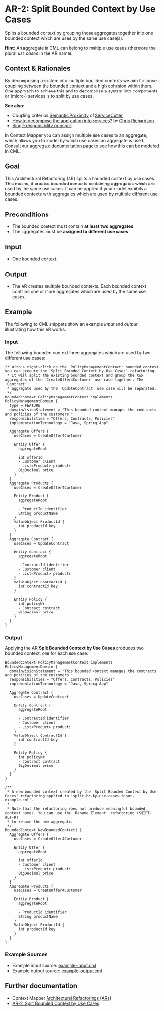 # AR-2: Split Bounded Context by Use Cases
Splits a bounded context by grouping those aggregates together into one bounded context which are used by the same use case(s).

**Hint:** An aggregate in CML can belong to multiple use cases (therefore the plural _use cases_ in the AR name). 

## Context & Rationales
By decomposing a system into multiple bounded contexts we aim for loose coupling between the bounded context and a high cohesion 
within them. One approach to achieve this and to decompose a system into components or (micro-) services is to split by use cases.

**See also:**
 * Coupling criterion [Semantic Proximity](https://github.com/ServiceCutter/ServiceCutter/wiki/CC-2-Semantic-Proximity) of [ServiceCutter](https://servicecutter.github.io/)
 * [How to decompose the application into services?](https://microservices.io/patterns/microservices.html#how-to-decompose-the-application-into-services) by [Chris Richardson](https://microservices.io/book)
 * [Single responsibility principle](https://en.wikipedia.org/wiki/Single_responsibility_principle)

In Context Mapper you can assign multiple use cases to an aggregate, which allows you to model by which use cases an aggregate
is used. Consult our [aggregate documentation page](https://contextmapper.github.io/docs/aggregate/#aggregate-use-cases) to see
how this can be modeled in CML.

## Goal
This Architectural Refactoring (AR) splits a bounded context by use cases. This means, it creates bounded contexts containing
aggregates which are used by the same use cases. It can be applied if your model exhibits a bounded contexts with aggregates which
are used by multiple different use cases.

## Preconditions
 * The bounded context must contain **at least two aggregates**.
 * The aggregates must be **assigned to different use cases**.

## Input
 * One bounded context.
 
## Output
 * The AR creates multiple bounded contexts. Each bounded context contains one or more aggregates which are used by the same 
 use cases.
 
## Example
The following to CML snippets show an example _input_ and _output_ illustrating how this AR works.

### Input
The following bounded context three aggregates which are used by two different use cases:
```
/* With a right-click on the 'PolicyManagementContext' bounded context you can execute the 'Split Bounded Context by Use Cases' refactoring.
 * It will split the existing bounded context and group the two aggregates of the 'CreateOffer4Customer' use case together. The 'Contract'
 * aggregate used by the 'UpdateContract' use case will be separated.
 */
BoundedContext PolicyManagementContext implements PolicyManagementDomain {
  type = FEATURE
  domainVisionStatement = "This bounded context manages the contracts and policies of the customers."
  responsibilities = "Offers, Contracts, Policies"
  implementationTechnology = "Java, Spring App"
  
  Aggregate Offers {
    useCases = CreateOffer4Customer
    
    Entity Offer {
      aggregateRoot
      
      int offerId
      - Customer client
      - List<Product> products
      BigDecimal price
    }
  }
  Aggregate Products {
    useCases = CreateOffer4Customer
    
    Entity Product {
      aggregateRoot
      
      - ProductId identifier
      String productName
    }
    ValueObject ProductId {
      int productId key
    }
  }
  Aggregate Contract {
    useCases = UpdateContract
    
    Entity Contract {
      aggregateRoot
      
      - ContractId identifier
      - Customer client
      - List<Product> products
    }
    ValueObject ContractId {
      int contractId key
    }
    
    Entity Policy {
      int policyNr
      - Contract contract
      BigDecimal price
    }
  }
}
```

### Output
Applying the AR **Split Bounded Context by Use Cases** produces two bounded context, one for each use case:
```
BoundedContext PolicyManagementContext implements PolicyManagementDomain {
  domainVisionStatement = "This bounded context manages the contracts and policies of the customers."
  responsibilities = "Offers, Contracts, Policies"
  implementationTechnology = "Java, Spring App"
  
  Aggregate Contract {
    useCases = UpdateContract
    
    Entity Contract {
      aggregateRoot
      
      - ContractId identifier
      - Customer client
      - List<Product> products
    }
    ValueObject ContractId {
      int contractId key
    }
    
    Entity Policy {
      int policyNr
      - Contract contract
      BigDecimal price
    }
  }
}

/**
 * A new bounded context created by the 'Split Bounded Context by Use Cases' refactoring applied to 'split-bc-by-use-cases-input-example.cml'.
 * 
 * Note that the refactoring does not produce meaningful bounded context names. You can use the 'Rename Element' refactoring (SHIFT-ALT-R) 
 * to rename the new aggregate.
 */
BoundedContext NewBoundedContext1 {
  Aggregate Offers {
    useCases = CreateOffer4Customer
    
    Entity Offer {
      aggregateRoot
      
      int offerId
      - Customer client
      - List<Product> products
      BigDecimal price
    }
  }
  Aggregate Products {
    useCases = CreateOffer4Customer
    
    Entity Product {
      aggregateRoot
      
      - ProductId identifier
      String productName
    }
    ValueObject ProductId {
      int productId key
    }
  }
}
```

### Example Sources
 * Example input source: [example-input.cml](./example-input.cml)
 * Example output source: [example-output.cml](./example-output.cml)
 
## Further documentation
 * Context Mapper [Architectural Refactorings (ARs)](https://contextmapper.github.io/docs/architectural-refactorings/)
 * [AR-2: Split Bounded Context by Use Cases](https://contextmapper.github.io/docs/ar-split-bounded-context-by-use-cases/)
